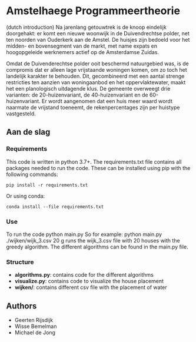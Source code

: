 # Amstelhaege Programmeertheorie
(dutch introduction)
Na jarenlang getouwtrek is de knoop eindelijk doorgehakt: er komt een nieuwe woonwijk in de Duivendrechtse polder, net ten noorden van Ouderkerk aan de Amstel. De huisjes zijn bedoeld voor het midden- en bovensegment van de markt, met name expats en hoogopgeleide werknemers actief op de Amsterdamse Zuidas.

Omdat de Duivenderechtse polder ooit beschermd natuurgebied was, is de compromis dat er alleen lage vrijstaande woningen komen, om zo toch het landelijk karakter te behouden. Dit, gecombineerd met een aantal strenge restricties ten aanzien van woningaanbod en het oppervlaktewater, maakt het een planologisch uitdagende klus. De gemeente overweegt drie varianten: de 20-huizenvariant, de 40-huizenvariant en de 60-huizenvariant. Er wordt aangenomen dat een huis meer waard wordt naarmate de vrijstand toeneemt, de rekenpercentages zijn per huistype vastgesteld.

## Aan de slag

### Requirements
This code is written in python 3.7+. The requirements.txt file contains all packages needed to run the code. These can be installed using pip with the following commands:

    pip install -r requirements.txt

Or using conda:

    conda install --file requirements.txt

### Use
To run the code
    python main.py <path with filename> <amount of houses> <algorithm>
So for example:
    python main.py ./wijken/wijk_3.csv 20 g
runs the wijk_3.csv file with 20 houses with the greedy algorithm.
The different algorithms can be found in the main.py file.

### Structure
* **algorithms.py**: contains code for the different algorithms
* **visualize.py**: contains code to visualize the house placement
* **wijken/**: contains different csv file with the placement of water

## Authors
* Geerten Rijsdijk
* Wisse Bemelman
* Michael de Jong
